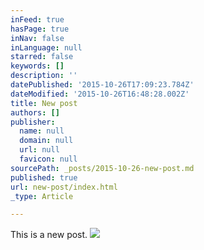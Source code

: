 ```yaml
---
inFeed: true
hasPage: true
inNav: false
inLanguage: null
starred: false
keywords: []
description: ''
datePublished: '2015-10-26T17:09:23.784Z'
dateModified: '2015-10-26T16:48:28.002Z'
title: New post
authors: []
publisher:
  name: null
  domain: null
  url: null
  favicon: null
sourcePath: _posts/2015-10-26-new-post.md
published: true
url: new-post/index.html
_type: Article

---
```

This is a new post.
![](https://the-grid-user-content.s3-us-west-2.amazonaws.com/77891c8e-8510-4cf3-aa21-a0b47cb99a81.jpg)